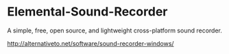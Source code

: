 Elemental-Sound-Recorder
========================

A simple, free, open source, and lightweight cross-platform sound recorder.

http://alternativeto.net/software/sound-recorder-windows/
